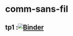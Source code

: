 # comm-sans-fil
## tp1 :[![Binder](https://mybinder.org/badge_logo.svg)](https://mybinder.org/v2/gh/ramlaKhelifi/comm-sans-fil/main?filepath=tp1-sansfil.ipynb)
